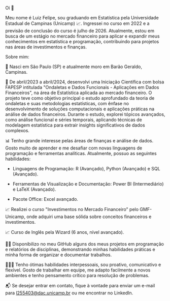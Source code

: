 Oi 👋

Meu nome é Luiz Felipe, sou graduando em Estatística pela Universidade Estadual de Campinas (Unicamp) 📈. Ingressei no curso em 2022 e a previsão de conclusão do curso é julho de 2026. Atualmente, estou em busca de um estágio no mercado financeiro para aplicar e expandir meus conhecimentos em estatística e programação, contribuindo para projetos nas áreas de investimentos e finanças.

Sobre mim:

🚩 Nasci em São Paulo (SP) e atualmente moro em Barão Geraldo, Campinas.

🌳 De abril/2023 a abril/2024, desenvolvi uma Iniciação Científica com bolsa FAPESP intitulada "Ondaletas e Dados Funcionais - Aplicações em Dados Financeiros", na área de Estatística aplicada ao mercado financeiro. O projeto teve como objetivo principal o estudo aprofundado da teoria de ondaletas e suas metodologias estatísticas, com ênfase no desenvolvimento de soluções computacionais e aplicações práticas na análise de dados financeiros. Durante o estudo, explorei tópicos avançados, como análise funcional e séries temporais, aplicando técnicas de modelagem estatística para extrair insights significativos de dados complexos.

📊 Tenho grande interesse pelas áreas de finanças e análise de dados. Gosto muito de aprender e me desafiar com novas linguagens de programação e ferramentas analíticas. Atualmente, possuo as seguintes habilidades:

- Linguagens de Programação: R (Avançado), Python (Avançado) e SQL (Avançado).

- Ferramentas de Visualização e Documentação: Power BI (Intermediário) e LaTeX (Avançado).

- Pacote Office: Excel avançado.

📈 Realizei o curso "Investimentos no Mercado Financeiro" pelo GMF-Unicamp, onde adquiri uma base sólida sobre conceitos financeiros e investimentos.

📈 Curso de Inglês pela Wizard (6 anos, nível avançado).

🧑‍💻 Disponibilizo no meu GitHub alguns dos meus projetos em programação e relatórios de disciplinas, demonstrando minhas habilidades práticas e minha forma de organizar e documentar trabalhos.

🧑‍🤝‍🧑 Tenho ótimas habilidades interpessoais, sou proativo, comunicativo e flexível. Gosto de trabalhar em equipe, me adapto facilmente a novos ambientes e tenho pensamento crítico para resolução de problemas.

📬 Se desejar entrar em contato, fique à vontade para enviar um e-mail para l255403@dac.unicamp.br ou me encontrar no LinkedIn.
